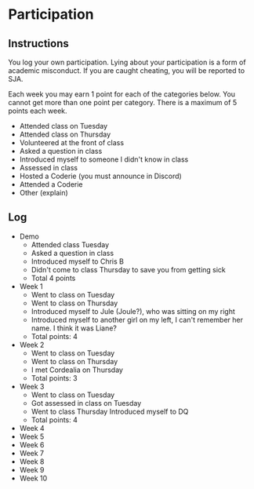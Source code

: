 Participation
=============

## Instructions ##

You log your own participation. Lying about your participation is a form of
academic misconduct. If you are caught cheating, you will be reported to SJA.

Each week you may earn 1 point for each of the categories below. You cannot get
more than one point per category. There is a maximum of 5 points each week.

+ Attended class on Tuesday
+ Attended class on Thursday
+ Volunteered at the front of class
+ Asked a question in class
+ Introduced myself to someone I didn't know in class
+ Assessed in class
+ Hosted a Coderie (you must announce in Discord)
+ Attended a Coderie
+ Other (explain)

## Log ##

- Demo
	+ Attended class Tuesday
	+ Asked a question in class
	+ Introduced myself to Chris B
	+ Didn't come to class Thursday to save you from getting sick
	+ Total 4 points
- Week 1
	+ Went to class on Tuesday
	+ Went to class on Thursday
	+ Introduced myself to Jule (Joule?), who was sitting on my right
	+ Introduced myself to another girl on my left, I can't remember her name. I think it was Liane?
	+ Total points: 4
- Week 2
	+ Went to class on Tuesday
	+ Went to class on Thursday
	+ I met Cordealia on Thursday 
	+ Total points: 3
- Week 3
	+ Went to class on Tuesday
	+ Got assessed in class on Tuesday
	+ Went to class Thursday
	Introduced myself to DQ
	+ Total points: 4
- Week 4
- Week 5
- Week 6
- Week 7
- Week 8
- Week 9
- Week 10
